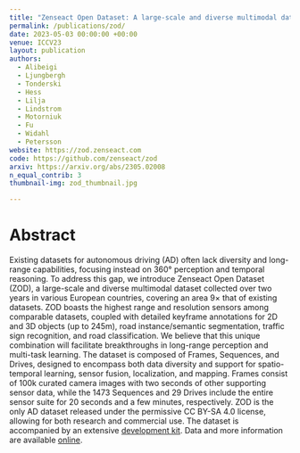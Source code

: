 ```yaml
---
title: "Zenseact Open Dataset: A large-scale and diverse multimodal dataset for autonomous driving"
permalink: /publications/zod/
date: 2023-05-03 00:00:00 +00:00
venue: ICCV23
layout: publication
authors:
  - Alibeigi
  - Ljungbergh
  - Tonderski
  - Hess
  - Lilja
  - Lindstrom
  - Motorniuk
  - Fu
  - Widahl
  - Petersson
website: https://zod.zenseact.com
code: https://github.com/zenseact/zod
arxiv: https://arxiv.org/abs/2305.02008
n_equal_contrib: 3
thumbnail-img: zod_thumbnail.jpg

---
```


# Abstract
Existing datasets for autonomous driving (AD) often lack diversity and long-range capabilities, focusing instead on 360° perception and temporal reasoning. To address this gap, we introduce Zenseact Open Dataset (ZOD), a large-scale and diverse multimodal dataset collected over two years in various European countries, covering an area 9× that of existing datasets. ZOD boasts the highest range and resolution sensors among comparable datasets, coupled with detailed keyframe annotations for 2D and 3D objects (up to 245m), road instance/semantic segmentation, traffic sign recognition, and road classification. We believe that this unique combination will facilitate breakthroughs in long-range perception and multi-task learning. The dataset is composed of Frames, Sequences, and Drives, designed to encompass both data diversity and support for spatio-temporal learning, sensor fusion, localization, and mapping. Frames consist of 100k curated camera images with two seconds of other supporting sensor data, while the 1473 Sequences and 29 Drives include the entire sensor suite for 20 seconds and a few minutes, respectively. ZOD is the only AD dataset released under the permissive CC BY-SA 4.0 license, allowing for both research and commercial use. The
dataset is accompanied by an extensive [development kit](https://github.com/zenseact/zod).
Data and more information are available [online](https://zod.zenseact.com/).